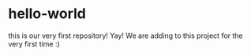 # hello-world
this is our very first repository! Yay!
We are adding to this project for the very first time :)
